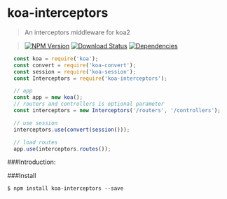 koa-interceptors
================

>An interceptors middleware for koa2

>[![NPM Version][npm-image]][npm-url]
>[![Download Status][download-image]][npm-url]
>[![Dependencies][david-image]][david-url]

```js
  const koa = require('koa');
  const convert = require('koa-convert');
  const session = require('koa-session');
  const Interceptors = require('koa-interceptors');

  // app
  const app = new koa();
  // routers and controllers is optional parameter
  const interceptors = new Interceptors('/routers', '/controllers');

  // use session
  interceptors.use(convert(session()));

  // load routes
  app.use(interceptors.routes());
```

###Introduction:


###Install
```
$ npm install koa-interceptors --save
```

[npm-image]: http://img.shields.io/npm/v/koa-interceptors.svg?style=flat-square
[npm-url]: https://www.npmjs.org/package/koa-interceptors
[download-image]: http://img.shields.io/npm/dm/koa-interceptors.svg?style=flat-square
[david-image]: http://img.shields.io/david/nuintun/koa-interceptors.svg?style=flat-square
[david-url]: https://david-dm.org/nuintun/koa-interceptors

